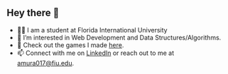 ## Hey there 👋
- 👨‍🎓 I am a student at Florida International University
- 🔭 I’m interested in Web Development and Data Structures/Algorithms.
- 🌱 Check out the games I made [here](https://amrmur.itch.io).
- 📫 Connect with me on [LinkedIn](https://www.linkedin.com/in/amrit-murali/) or reach out to me at amura017@fiu.edu.

<!--
**AmritMurali/AmritMurali** is a ✨ _special_ ✨ repository because its `README.md` (this file) appears on your GitHub profile.

Here are some ideas to get you started:

- 🔭 I’m currently working on ...
- 🌱 I’m currently learning ...
- 👯 I’m looking to collaborate on ...
- 🤔 I’m looking for help with ...
- 💬 Ask me about ...
- 📫 How to reach me: ...
- 😄 Pronouns: ...
- ⚡ Fun fact: ...
-->

